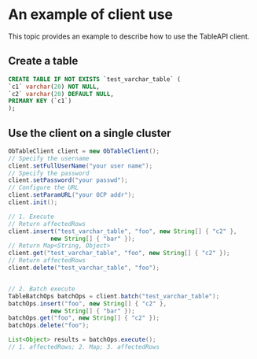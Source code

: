 An example of client use 
=============================================

This topic provides an example to describe how to use the TableAPI client. 

Create a table 
-----------------------------------

```sql
CREATE TABLE IF NOT EXISTS `test_varchar_table` (
`c1` varchar(20) NOT NULL,
`c2` varchar(20) DEFAULT NULL,
PRIMARY KEY (`c1`)
);
```



Use the client on a single cluster 
-------------------------------------------------------

```java
ObTableClient client = new ObTableClient();
// Specify the username
client.setFullUserName("your user name");
// Specify the password
client.setPassword("your passwd"); 
// Configure the URL
client.setParamURL("your OCP addr");
client.init();

// 1. Execute
// Return affectedRows
client.insert("test_varchar_table", "foo", new String[] { "c2" },
            new String[] { "bar" });
// Return Map<String, Object>
client.get("test_varchar_table", "foo", new String[] { "c2" });
// Return affectedRows
client.delete("test_varchar_table", "foo");


// 2. Batch execute
TableBatchOps batchOps = client.batch("test_varchar_table");
batchOps.insert("foo", new String[] { "c2" },
            new String[] { "bar" });
batchOps.get("foo", new String[] { "c2" });
batchOps.delete("foo");

List<Object> results = batchOps.execute();
// 1. affectedRows; 2. Map; 3. affectedRows
```


